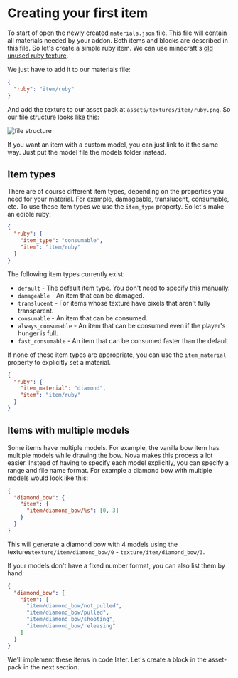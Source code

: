 # Creating your first item

To start of open the newly created ``materials.json`` file. This file will contain all materials needed by your addon.
Both
items and blocks are described in this file. So let's create a simple ruby item. We can use minecraft's [old unused ruby
texture](https://i.imgur.com/VW3UMqh.png).

We just have to add it to our materials file:

```json
{
  "ruby": "item/ruby"
}
```

And add the texture to our asset pack at ``assets/textures/item/ruby.png``. So our file structure looks like this:

![file structure](https://i.imgur.com/GVf5LHf.png)

If you want an item with a custom model, you can just link to it the same way. Just put the model file the models folder
instead.

## Item types

There are of course different item types, depending on the properties you need for your material. For example,
damageable,
translucent, consumable, etc. To use these item types we use the ``item_type`` property. So let's make an edible ruby:

```json
{
  "ruby": {
    "item_type": "consumable",
    "item": "item/ruby"
  }
}
```

The following item types currently exist:

* ``default`` - The default item type. You don't need to specify this manually.
* ``damageable`` - An item that can be damaged.
* ``translucent`` - For items whose texture have pixels that aren't fully transparent.
* ``consumable`` - An item that can be consumed.
* ``always_consumable`` - An item that can be consumed even if the player's hunger is full.
* ``fast_consumable`` - An item that can be consumed faster than the default.

If none of these item types are appropriate, you can use the ``item_material`` property to explicitly set a material.

```json
{
  "ruby": {
    "item_material": "diamond",
    "item": "item/ruby"
  }
}
```

## Items with multiple models

Some items have multiple models. For example, the vanilla bow item has multiple models while drawing the bow. Nova makes
this process a lot easier. Instead of having to specify each model explicitly, you can specify a range and file name
format.
For example a diamond bow with multiple models would look like this:

```json
{
  "diamond_bow": {
    "item": {
      "item/diamond_bow/%s": [0, 3]
    }
  }
}
```

This will generate a diamond bow with 4 models using the textures``texture/item/diamond_bow/0`` -
``texture/item/diamond_bow/3``.

If your models don't have a fixed number format, you can also list them by hand:

```json
{
  "diamond_bow": {
    "item": [
      "item/diamond_bow/not_pulled",
      "item/diamond_bow/pulled",
      "item/diamond_bow/shooting",
      "item/diamond_bow/releasing"
    ]
  }
}
```

We'll implement these items in code later. Let's create a block in the asset-pack in the next section.